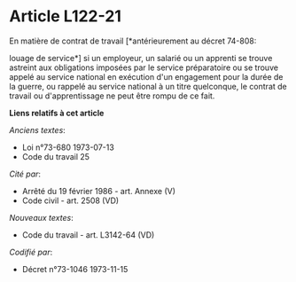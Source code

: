 # Article L122-21

En matière de contrat de travail [*antérieurement au décret 74-808:

louage de service*] si un employeur, un salarié ou un apprenti se trouve astreint aux obligations imposées par le service
préparatoire ou se trouve appelé au service national en exécution d'un engagement pour la durée de la guerre, ou rappelé au
service national à un titre quelconque, le contrat de travail ou d'apprentissage ne peut être rompu de ce fait.

**Liens relatifs à cet article**

_Anciens textes_:

  - Loi n°73-680 1973-07-13
  - Code du travail 25

_Cité par_:

  - Arrêté du 19 février 1986 - art. Annexe (V)
  - Code civil - art. 2508 (VD)

_Nouveaux textes_:

  - Code du travail - art. L3142-64 (VD)

_Codifié par_:

  - Décret n°73-1046 1973-11-15
